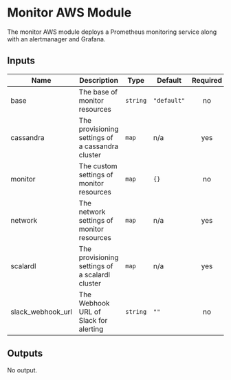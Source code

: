 # Monitor AWS Module
The monitor AWS module deploys a Prometheus monitoring service along with an alertmanager and Grafana.

## Inputs

| Name | Description | Type | Default | Required |
|------|-------------|------|---------|:-----:|
| base | The base of monitor resources | `string` | `"default"` | no |
| cassandra | The provisioning settings of a cassandra cluster | `map` | n/a | yes |
| monitor | The custom settings of monitor resources | `map` | `{}` | no |
| network | The network settings of monitor resources | `map` | n/a | yes |
| scalardl | The provisioning settings of a scalardl cluster | `map` | n/a | yes |
| slack_webhook_url | The Webhook URL of Slack for alerting | `string` | `""` | no |

## Outputs

No output.
